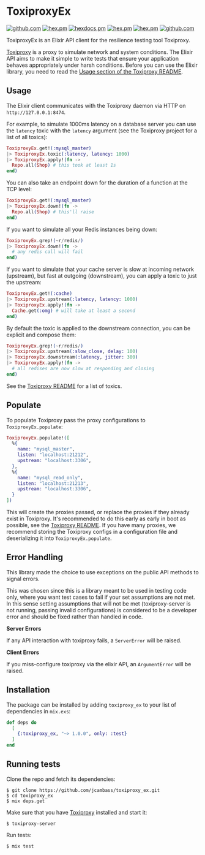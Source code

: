 # ToxiproxyEx

[![github.com](https://github.com/Jcambass/toxiproxy_ex/workflows/.github/workflows/main.yml/badge.svg)](https://github.com/Jcambass/toxiproxy_ex/actions)
[![hex.pm](https://img.shields.io/hexpm/v/toxiproxy_ex.svg)](https://hex.pm/packages/toxiproxy_ex)
[![hexdocs.pm](https://img.shields.io/badge/api-docs-lightgreen.svg)](https://hexdocs.pm/toxiproxy_ex/api-reference.html)
[![hex.pm](https://img.shields.io/hexpm/dt/toxiproxy_ex.svg)](https://hex.pm/packages/toxiproxy_ex)
[![hex.pm](https://img.shields.io/hexpm/l/toxiproxy_ex.svg)](https://hex.pm/packages/toxiproxy_ex)
[![github.com](https://img.shields.io/github/last-commit/Jcambass/toxiproxy_ex.svg)](https://github.com/Jcambass/toxiproxy_ex/commits/main)

<!-- MDOC !-->

ToxiproxyEx is an Elixir API client for the resilience testing tool Toxiproxy.

[Toxiproxy](https://github.com/shopify/toxiproxy) is a proxy to simulate network
and system conditions. The Elixir API aims to make it simple to write tests that
ensure your application behaves appropriately under harsh conditions. Before you
can use the Elixir library, you need to read the [Usage section of the Toxiproxy
README](https://github.com/shopify/toxiproxy#usage).

## Usage

The Elixir client communicates with the Toxiproxy daemon via HTTP on `http://127.0.0.1:8474`.

For example, to simulate 1000ms latency on a database server you can use the
`latency` toxic with the `latency` argument (see the Toxiproxy project for a
list of all toxics):

```elixir
ToxiproxyEx.get!(:mysql_master)
|> ToxiproxyEx.toxic(:latency, latency: 1000)
|> ToxiproxyEx.apply!(fn ->
  Repo.all(Shop) # this took at least 1s
end)
```

You can also take an endpoint down for the duration of a function at the TCP level:

```elixir
ToxiproxyEx.get!(:mysql_master)
|> ToxiproxyEx.down!(fn ->
  Repo.all(Shop) # this'll raise
end)
```

If you want to simulate all your Redis instances being down:

```elixir
ToxiproxyEx.grep!(~r/redis/)
|> ToxiproxyEx.down!(fn ->
  # any redis call will fail
end)
```

If you want to simulate that your cache server is slow at incoming network
(upstream), but fast at outgoing (downstream), you can apply a toxic to just the
upstream:

```elixir
ToxiproxyEx.get!(:cache)
|> ToxiproxyEx.upstream(:latency, latency: 1000)
|> ToxiproxyEx.apply!(fn ->
  Cache.get(:omg) # will take at least a second
end)
```

By default the toxic is applied to the downstream connection, you can be
explicit and compose them:

```elixir
ToxiproxyEx.grep!(~r/redis/)
|> ToxiproxyEx.upstream(:slow_close, delay: 100)
|> ToxiproxyEx.downstream(:latency, jitter: 300)
|> ToxiproxyEx.apply!(fn ->
  # all redises are now slow at responding and closing
end)
```

See the [Toxiproxy README](https://github.com/shopify/toxiproxy#Toxics) for a
list of toxics.

## Populate

To populate Toxiproxy pass the proxy configurations to `ToxiproxyEx.populate`:

```elixir
ToxiproxyEx.populate!([
  %{
    name: "mysql_master",
    listen: "localhost:21212",
    upstream: "localhost:3306",
  },
  %{
    name: "mysql_read_only",
    listen: "localhost:21213",
    upstream: "localhost:3306",
  }
])
```

This will create the proxies passed, or replace the proxies if they already exist in Toxiproxy.
It's recommended to do this early as early in boot as possible, see the
[Toxiproxy README](https://github.com/shopify/toxiproxy#usage). If you have many
proxies, we recommend storing the Toxiproxy configs in a configuration file and
deserializing it into `ToxiproxyEx.populate`.

## Error Handling

This library made the choice to use exceptions on the public API methods to signal errors.

This was chosen since this is a library meant to be used in testing code only, where you want test cases to fail if your set assumptions are not met. In this sense setting assumptions that will not be met (toxiproxy-server is not running, passing invalid configurations) is considered to be a developer error and should be fixed rather than handled in code.

**Server Errors**

If any API interaction with toxiproxy fails, a `ServerError` will be raised.

**Client Errors**

If you miss-configure toxiproxy via the elixir API, an `ArgumentError` will be raised.

<!-- MDOC !-->

## Installation

The package can be installed
by adding `toxiproxy_ex` to your list of dependencies in `mix.exs`:

```elixir
def deps do
  [
    {:toxiproxy_ex, "~> 1.0.0", only: :test}
  ]
end
```

## Running tests

Clone the repo and fetch its dependencies:

    $ git clone https://github.com/jcambass/toxiproxy_ex.git
    $ cd toxiproxy_ex
    $ mix deps.get

Make sure that you have [Toxiproxy](https://github.com/Shopify/toxiproxy) installed and start it:

    $ toxiproxy-server

Run tests:

    $ mix test
